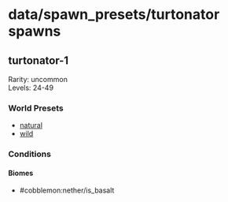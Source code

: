 # data/spawn_presets/turtonator spawns  
  
## turtonator-1  
Rarity: uncommon  
Levels: 24-49  
  
### World Presets  
* [natural](/data/world_presets/natural.md)  
* [wild](/data/world_presets/wild.md)  
  
### Conditions  
  
#### Biomes  
  * #cobblemon:nether/is_basalt
  
